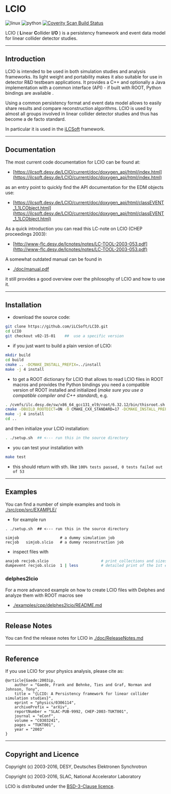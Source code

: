 # LCIO

![linux](https://github.com/iLCSoft/LCIO/workflows/linux/badge.svg)
![python](https://github.com/iLCSoft/LCIO/workflows/python/badge.svg)
[![Coverity Scan Build Status](https://scan.coverity.com/projects/11178/badge.svg)](https://scan.coverity.com/projects/ilcsoft-lcio)

LCIO ( **L**inear **C**ollider **I/O** ) is a persistency framework and event data model for linear collider detector studies. 

-------

## Introduction

LCIO is intended to be used in both simulation studies and analysis frameworks. Its light weight and portability makes it also suitable for use in detector R&D
testbeam applications. It provides a C++ and optionally a Java implementation with a common interface (API) - if built with ROOT, Python bindings are available .

Using a common persistency format and event data model allows to easily share results and compare reconstruction algorithms.
LCIO is used by almost all groups involved in linear collider detector studies and thus has become a de facto standard.

In particular it is used in the [iLCSoft](https://github.com/iLCSoft) framework.

-------


## Documentation

The most current code documentation for LCIO can be found at: 
- [https://ilcsoft.desy.de/LCIO/current/doc/doxygen_api/html/index.html](https://ilcsoft.desy.de/LCIO/current/doc/doxygen_api/html/index.html)

as an entry point to quickly find the API documentation for the EDM objects use:

- [https://ilcsoft.desy.de/LCIO/current/doc/doxygen_api/html/classEVENT_1_1LCObject.html](https://ilcsoft.desy.de/LCIO/current/doc/doxygen_api/html/classEVENT_1_1LCObject.html)

As a quick introduction you can read this LC-note on LCIO (CHEP proceedings 2003):

- [http://www-flc.desy.de/lcnotes/notes/LC-TOOL-2003-053.pdf](http://www-flc.desy.de/lcnotes/notes/LC-TOOL-2003-053.pdf)

A somewhat outdated manual can be found in 

- [./doc/manual.pdf](./doc/manual.pdf) 

it still provides a good overview over the philosophy of LCIO and how to use it.


-------


## Installation

- download the source code:

```sh
git clone https://github.com/iLCSoft/LCIO.git
cd LCIO
git checkout v02-15-01    ##  use a specific version
```

- if you just want to build a plain version of LCIO:

```sh
mkdir build
cd build
cmake .. -DCMAKE_INSTALL_PREFIX=../install
make -j 4 install
```

- to get a ROOT dictionary for LCIO that allows to read LCIO files in ROOT macros and provides the Python bindings you need a compatible
  version of ROOT installed and initialized (*make sure you use a compatible compiler and  C++ standard*), e.g.

```sh
. /cvmfs/ilc.desy.de/sw/x86_64_gcc131_el9/root/6.32.12/bin/thisroot.sh
cmake -DBUILD_ROOTDICT=ON -D CMAKE_CXX_STANDARD=17 -DCMAKE_INSTALL_PREFIX=../install ..
make -j 4 install
cd ..
```

and then initialize your LCIO installation:

```sh
. ./setup.sh  ## <--- run this in the source directory
```


- you can test your installation with 

```sh
make test
```

- this should return with sth. like `100% tests passed, 0 tests failed out of 53`

-------


## Examples 

You can find a number of simple examples and tools in [./src/cpp/src/EXAMPLE/](./src/cpp/src/EXAMPLE/)

- for example run

```
. ./setup.sh  ## <--- run this in the source directory

simjob                  # a dummy simulation job
recjob   simjob.slcio   # a dummy reconstruction job     
```

- inspect files with

```sh
anajob recjob.slcio                       # print collections and sizes 
dumpevent recjob.slcio  1 | less          # detailed print of the 1st event

```


### delphes2lcio

For a more advanced example on how to create LCIO files with Delphes and analyze them with ROOT macros see

- [./examples/cpp/delphes2lcio/README.md](./examples/cpp/delphes2lcio/README.md)

-------


## Release Notes

You can find the release notes for LCIO in [./doc/ReleaseNotes.md](./doc/ReleaseNotes.md)

-------

## Reference

If you use LCIO for your physics analysis, please cite as:

```
@article{Gaede:2003ip,
    author = "Gaede, Frank and Behnke, Ties and Graf, Norman and Johnson, Tony",
    title = "{LCIO: A Persistency framework for linear collider simulation studies}",
    eprint = "physics/0306114",
    archivePrefix = "arXiv",
    reportNumber = "SLAC-PUB-9992, CHEP-2003-TUKT001",
    journal = "eConf",
    volume = "C0303241",
    pages = "TUKT001",
    year = "2003"
}

```

-------

## Copyright and Licence

Copyright (c) 2003-2016, DESY, Deutsches Elektronen Synchrotron

Copyright (c) 2003-2016, SLAC, National Accelerator Laboratory

LCIO is distributed under the [BSD-3-Clause licence](http://opensource.org/licenses/BSD-3-Clause).



